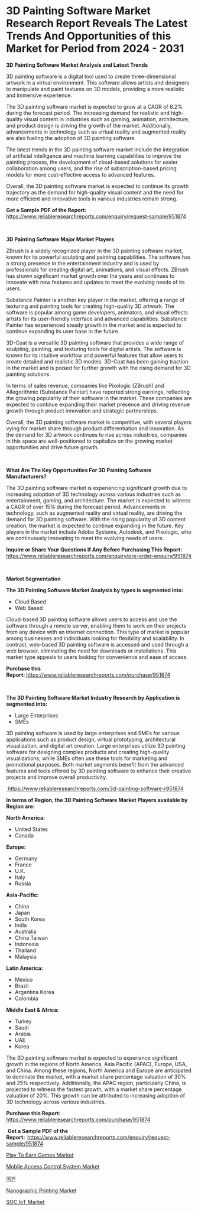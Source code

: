 <p><h1>3D Painting Software Market Research Report Reveals The Latest Trends And Opportunities of this Market for Period from 2024 - 2031</h1></p><p><strong>3D Painting Software Market Analysis and Latest Trends</strong></p>
<p><p>3D painting software is a digital tool used to create three-dimensional artwork in a virtual environment. This software allows artists and designers to manipulate and paint textures on 3D models, providing a more realistic and immersive experience. </p><p>The 3D painting software market is expected to grow at a CAGR of 8.2% during the forecast period. The increasing demand for realistic and high-quality visual content in industries such as gaming, animation, architecture, and product design is driving the growth of the market. Additionally, advancements in technology such as virtual reality and augmented reality are also fueling the adoption of 3D painting software.</p><p>The latest trends in the 3D painting software market include the integration of artificial intelligence and machine learning capabilities to improve the painting process, the development of cloud-based solutions for easier collaboration among users, and the rise of subscription-based pricing models for more cost-effective access to advanced features.</p><p>Overall, the 3D painting software market is expected to continue its growth trajectory as the demand for high-quality visual content and the need for more efficient and innovative tools in various industries remain strong.</p></p>
<p><strong>Get a Sample PDF of the Report:&nbsp;</strong> <a href="https://www.reliableresearchreports.com/enquiry/request-sample/951874">https://www.reliableresearchreports.com/enquiry/request-sample/951874</a></p>
<p>&nbsp;</p>
<p><strong>3D Painting Software Major Market Players</strong></p>
<p><p>ZBrush is a widely recognized player in the 3D painting software market, known for its powerful sculpting and painting capabilities. The software has a strong presence in the entertainment industry and is used by professionals for creating digital art, animations, and visual effects. ZBrush has shown significant market growth over the years and continues to innovate with new features and updates to meet the evolving needs of its users.</p><p>Substance Painter is another key player in the market, offering a range of texturing and painting tools for creating high-quality 3D artwork. The software is popular among game developers, animators, and visual effects artists for its user-friendly interface and advanced capabilities. Substance Painter has experienced steady growth in the market and is expected to continue expanding its user base in the future.</p><p>3D-Coat is a versatile 3D painting software that provides a wide range of sculpting, painting, and texturing tools for digital artists. The software is known for its intuitive workflow and powerful features that allow users to create detailed and realistic 3D models. 3D-Coat has been gaining traction in the market and is poised for further growth with the rising demand for 3D painting solutions.</p><p>In terms of sales revenue, companies like Pixologic (ZBrush) and Allegorithmic (Substance Painter) have reported strong earnings, reflecting the growing popularity of their software in the market. These companies are expected to continue expanding their market presence and driving revenue growth through product innovation and strategic partnerships.</p><p>Overall, the 3D painting software market is competitive, with several players vying for market share through product differentiation and innovation. As the demand for 3D artwork continues to rise across industries, companies in this space are well-positioned to capitalize on the growing market opportunities and drive future growth.</p></p>
<p>&nbsp;</p>
<p><strong>What Are The Key Opportunities For 3D Painting Software Manufacturers?</strong></p>
<p><p>The 3D painting software market is experiencing significant growth due to increasing adoption of 3D technology across various industries such as entertainment, gaming, and architecture. The market is expected to witness a CAGR of over 15% during the forecast period. Advancements in technology, such as augmented reality and virtual reality, are driving the demand for 3D painting software. With the rising popularity of 3D content creation, the market is expected to continue expanding in the future. Key players in the market include Adobe Systems, Autodesk, and Pixologic, who are continuously innovating to meet the evolving needs of users.</p></p>
<p><strong>Inquire or Share Your Questions If Any Before Purchasing This Report:</strong> <a href="https://www.reliableresearchreports.com/enquiry/pre-order-enquiry/951874">https://www.reliableresearchreports.com/enquiry/pre-order-enquiry/951874</a></p>
<p>&nbsp;</p>
<p><strong>Market Segmentation</strong></p>
<p><strong>The 3D Painting Software Market Analysis by types is segmented into:</strong></p>
<p><ul><li>Cloud Based</li><li>Web Based</li></ul></p>
<p><p>Cloud-based 3D painting software allows users to access and use the software through a remote server, enabling them to work on their projects from any device with an internet connection. This type of market is popular among businesses and individuals looking for flexibility and scalability. In contrast, web-based 3D painting software is accessed and used through a web browser, eliminating the need for downloads or installations. This market type appeals to users looking for convenience and ease of access.</p></p>
<p><strong>Purchase this Report:&nbsp;</strong><a href="https://www.reliableresearchreports.com/purchase/951874">https://www.reliableresearchreports.com/purchase/951874</a></p>
<p>&nbsp;</p>
<p><strong>The 3D Painting Software Market Industry Research by Application is segmented into:</strong></p>
<p><ul><li>Large Enterprises</li><li>SMEs</li></ul></p>
<p><p>3D painting software is used by large enterprises and SMEs for various applications such as product design, virtual prototyping, architectural visualization, and digital art creation. Large enterprises utilize 3D painting software for designing complex products and creating high-quality visualizations, while SMEs often use these tools for marketing and promotional purposes. Both market segments benefit from the advanced features and tools offered by 3D painting software to enhance their creative projects and improve overall productivity.</p></p>
<p><a href="https://www.reliableresearchreports.com/3d-painting-software-r951874">&nbsp;https://www.reliableresearchreports.com/3d-painting-software-r951874</a></p>
<p><strong>In terms of Region, the 3D Painting Software Market Players available by Region are:</strong></p>
<p>
    <p> <strong> North America: </strong>
        <ul>
            <li>United States</li>
            <li>Canada</li>
        </ul>
        </p> 
    <p> <strong> Europe: </strong>
        <ul>
            <li>Germany</li>
            <li>France</li>
            <li>U.K.</li>
            <li>Italy</li>
            <li>Russia</li>
        </ul>
        </p> 
    <p> <strong> Asia-Pacific: </strong>
        <ul>
            <li>China</li>
            <li>Japan</li>
            <li>South Korea</li>
            <li>India</li>
            <li>Australia</li>
            <li>China Taiwan</li>
            <li>Indonesia</li>
            <li>Thailand</li>
            <li>Malaysia</li>
        </ul>
        </p> 
    <p> <strong> Latin America: </strong>
        <ul>
            <li>Mexico</li>
            <li>Brazil</li>
            <li>Argentina Korea</li>
            <li>Colombia</li>
        </ul>
        </p> 
    <p> <strong> Middle East & Africa: </strong>
        <ul>
            <li>Turkey</li>
            <li>Saudi</li>
            <li>Arabia</li>
            <li>UAE</li>
            <li>Korea</li>
        </ul>
    </p>
    </p>
<p><p>The 3D painting software market is expected to experience significant growth in the regions of North America, Asia Pacific (APAC), Europe, USA, and China. Among these regions, North America and Europe are anticipated to dominate the market, with a market share percentage valuation of 30% and 25% respectively. Additionally, the APAC region, particularly China, is projected to witness the fastest growth, with a market share percentage valuation of 20%. This growth can be attributed to increasing adoption of 3D technology across various industries.</p></p>
<p><strong>Purchase this Report: </strong><a href="https://www.reliableresearchreports.com/purchase/951874">https://www.reliableresearchreports.com/purchase/951874</a></p>
<p>&nbsp;<strong>Get a Sample PDF of the Report:&nbsp;&nbsp;</strong><a href="https://www.reliableresearchreports.com/enquiry/request-sample/951874">https://www.reliableresearchreports.com/enquiry/request-sample/951874</a></p>
<p><strong></strong></p>
<p><p><a href="https://www.linkedin.com/pulse/play-earn-games-market-size-trends-complete-industry-overview-1yruf">Play To Earn Games Market</a></p><p><a href="https://www.linkedin.com/pulse/analyzing-mobile-access-control-system-market-global-nwgqe">Mobile Access Control System Market</a></p><p><a href="https://github.com/shade463/Market-Research-Report-List-1/blob/main/441363351197.md">이핀</a></p><p><a href="https://github.com/nicholepatriciadoylenwnrjr0/Market-Research-Report-List-2/blob/main/nanographic-printing-market.md">Nanographic Printing Market</a></p><p><a href="https://github.com/gamblestampleyjenny50m5sl6/Market-Research-Report-List-2/blob/main/soc-iot-market.md">SOC IoT Market</a></p></p>
